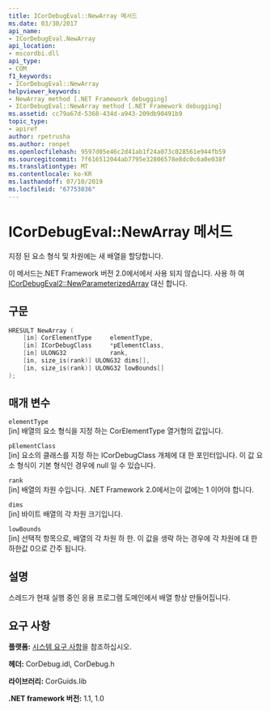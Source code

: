 ```yaml
---
title: ICorDebugEval::NewArray 메서드
ms.date: 03/30/2017
api_name:
- ICorDebugEval.NewArray
api_location:
- mscordbi.dll
api_type:
- COM
f1_keywords:
- ICorDebugEval::NewArray
helpviewer_keywords:
- NewArray method [.NET Framework debugging]
- ICorDebugEval::NewArray method [.NET Framework debugging]
ms.assetid: cc79a67d-5368-434d-a943-209db90491b9
topic_type:
- apiref
author: rpetrusha
ms.author: ronpet
ms.openlocfilehash: 9597d05e46c2d41ab1f24a073c028561e944fb59
ms.sourcegitcommit: 7f616512044ab7795e32806578e8dc0c6a0e038f
ms.translationtype: MT
ms.contentlocale: ko-KR
ms.lasthandoff: 07/10/2019
ms.locfileid: "67753036"
---
```

# <a name="icordebugevalnewarray-method"></a>ICorDebugEval::NewArray 메서드
지정 된 요소 형식 및 차원에는 새 배열을 할당합니다.  
  
 이 메서드는.NET Framework 버전 2.0에서에서 사용 되지 않습니다. 사용 하 여 [ICorDebugEval2::NewParameterizedArray](../../../../docs/framework/unmanaged-api/debugging/icordebugeval2-newparameterizedarray-method.md) 대신 합니다.  
  
## <a name="syntax"></a>구문  
  
```cpp  
HRESULT NewArray (  
    [in] CorElementType     elementType,  
    [in] ICorDebugClass     *pElementClass,  
    [in] ULONG32            rank,  
    [in, size_is(rank)] ULONG32 dims[],  
    [in, size_is(rank)] ULONG32 lowBounds[]  
);  
```  
  
## <a name="parameters"></a>매개 변수  
 `elementType`  
 [in] 배열의 요소 형식을 지정 하는 CorElementType 열거형의 값입니다.  
  
 `pElementClass`  
 [in] 요소의 클래스를 지정 하는 ICorDebugClass 개체에 대 한 포인터입니다. 이 값 요소 형식이 기본 형식인 경우에 null 일 수 있습니다.  
  
 `rank`  
 [in] 배열의 차원 수입니다. .NET Framework 2.0에서는이 값에는 1 이어야 합니다.  
  
 `dims`  
 [in] 바이트 배열의 각 차원 크기입니다.  
  
 `lowBounds`  
 [in] 선택적 항목으로, 배열의 각 차원 하 한. 이 값을 생략 하는 경우에 각 차원에 대 한 하한값 0으로 간주 됩니다.  
  
## <a name="remarks"></a>설명  
 스레드가 현재 실행 중인 응용 프로그램 도메인에서 배열 항상 만들어집니다.  
  
## <a name="requirements"></a>요구 사항  
 **플랫폼:** [시스템 요구 사항](../../../../docs/framework/get-started/system-requirements.md)을 참조하십시오.  
  
 **헤더:** CorDebug.idl, CorDebug.h  
  
 **라이브러리:** CorGuids.lib  
  
 **.NET framework 버전:** 1.1, 1.0

